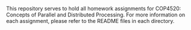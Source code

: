 This repository serves to hold all homework assignments for COP4520: Concepts of Parallel and Distributed Processing. For more information on each assignment, please refer to the README files in each directory.
